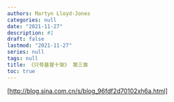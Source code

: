 ```yaml
---
authors: Martyn Lloyd-Jones
categories: null
date: "2021-11-27"
description: #1
draft: false
lastmod: "2021-11-27"
series: null
tags: null
title: 《只夸基督十架》 第三章
toc: true
---
```




<!--more-->



[http://blog.sina.com.cn/s/blog_96fdf2d70102xh6a.html]